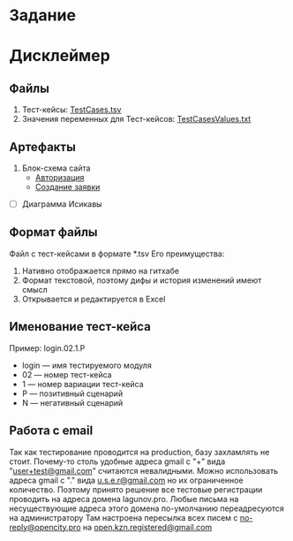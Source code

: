 # Задание

# Дисклеймер

## Файлы
1. Тест-кейсы: [TestCases.tsv](TestCases.tsv)
2. Значения переменных для Тест-кейсов: [TestCasesValues.txt](TestCasesValues.txt)

## Артефакты
1. Блок-схема сайта
      - [Авторизация](/TestCasesArtifacts/login.mindnode/QuickLook/Preview.jpg)
      - [Создание заявки](/TestCasesArtifacts/order.mindnode/QuickLook/Preview.jpg)
- [ ] Диаграмма Исикавы


      
      

## Формат файлы
Файл с тест-кейсами в формате *.tsv
Его преимущества:
1. Нативно отображается прямо на гитхабе
2. Формат текстовой, поэтому дифы и история изменений имеют смысл
3. Открывается и редактируется в Excel

## Именование тест-кейса
Пример: login.02.1.P
* login — имя тестируемого модуля
* 02 — номер тест-кейса
* 1 — номер вариации тест-кейса
* P — позитивный сценарий
* N — негативный сценарий

## Работа с email
Так как тестирование проводится на production, базу захламлять не стоит.
Почему-то столь удобные адреса gmail с "+" вида "user+test@gmail.com" считаются невалидными.
Можно использовать адреса gmail с "." вида u.s.e.r@gmail.com но их ограниченное количество.
Поэтому принято решение все тестовые регистрации проводить на адреса домена lagunov.pro.
Любые письма на несуществующие адреса этого домена по-умолчанию переадресуются на администратору
Там настроена пересылка всех писем с no-reply@opencity.pro на open.kzn.registered@gmail.com
